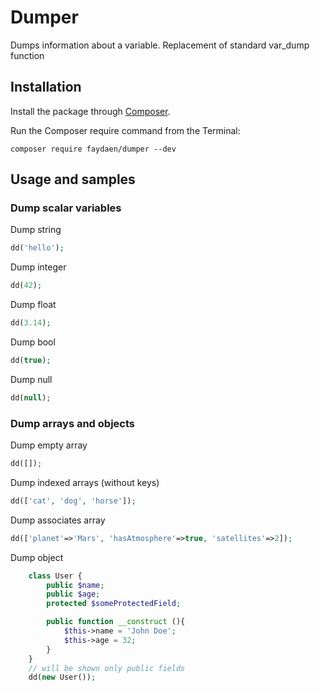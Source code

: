 # Dumper
Dumps information about a variable. Replacement of standard var_dump function

## Installation
Install the package through [Composer](https://getcomposer.org/).

Run the Composer require command from the Terminal:  
```
composer require faydaen/dumper --dev
```

## Usage and samples

### Dump scalar variables
Dump string
```php
dd('hello');
```

Dump integer
```php
dd(42);
```

Dump float
```php
dd(3.14);
```

Dump bool
```php
dd(true);
```

Dump null
```php
dd(null);
```

### Dump arrays and objects
Dump empty array
```php
dd([]);
```

Dump indexed arrays (without keys)
```php
dd(['cat', 'dog', 'horse']);
```

Dump associates array
 
```php
dd(['planet'=>'Mars', 'hasAtmosphere'=>true, 'satellites'=>2]);
```

Dump object
```php
    class User {
        public $name;
        public $age;
        protected $someProtectedField;

        public function __construct (){
            $this->name = 'John Doe';
            $this->age = 32;
        }
    }
    // will be shown only public fields
    dd(new User());
```
